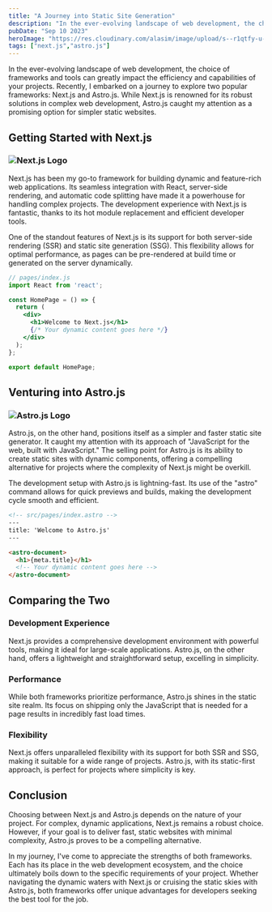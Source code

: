 ```yaml
---
title: "A Journey into Static Site Generation"
description: "In the ever-evolving landscape of web development, the choice of frameworks and tools can greatly impact the efficiency and capabilities of your projects."
pubDate: "Sep 10 2023"
heroImage: "https://res.cloudinary.com/alasim/image/upload/s--r1qtfy-u--/c_scale,co_white,c_fit,l_text:Helvetica_64_bold:Exploring%20Next.js%20and%20Astro.js:%20A%20Journey%20into%20Static%20Site%20Generation,w_1000/fl_layer_apply,g_north_west,x_80,y_80/c_scale,h_720,w_1200/writings/hrxthuh9c3bermdikpf2.jpg"
tags: ["next.js","astro.js"]
---
```


In the ever-evolving landscape of web development, the choice of frameworks and tools can greatly impact the efficiency and capabilities of your projects. Recently, I embarked on a journey to explore two popular frameworks: Next.js and Astro.js. While Next.js is renowned for its robust solutions in complex web development, Astro.js caught my attention as a promising option for simpler static websites.

## Getting Started with Next.js

### ![Next.js Logo](https://ww2.freelogovectors.net/wp-content/uploads/2023/09/next-js-logo-freelogovectors.net_-640x400.png?lossy=1&ssl=1&fit=640%2C400)

Next.js has been my go-to framework for building dynamic and feature-rich web applications. Its seamless integration with React, server-side rendering, and automatic code splitting have made it a powerhouse for handling complex projects. The development experience with Next.js is fantastic, thanks to its hot module replacement and efficient developer tools.

One of the standout features of Next.js is its support for both server-side rendering (SSR) and static site generation (SSG). This flexibility allows for optimal performance, as pages can be pre-rendered at build time or generated on the server dynamically.

```jsx
// pages/index.js
import React from 'react';

const HomePage = () => {
  return (
    <div>
      <h1>Welcome to Next.js</h1>
      {/* Your dynamic content goes here */}
    </div>
  );
};

export default HomePage;
```

## Venturing into Astro.js

### ![Astro.js Logo](https://astro.build/assets/press/astro-logo-dark.svg)

Astro.js, on the other hand, positions itself as a simpler and faster static site generator. It caught my attention with its approach of "JavaScript for the web, built with JavaScript." The selling point for Astro.js is its ability to create static sites with dynamic components, offering a compelling alternative for projects where the complexity of Next.js might be overkill.

The development setup with Astro.js is lightning-fast. Its use of the "astro" command allows for quick previews and builds, making the development cycle smooth and efficient.

```html
<!-- src/pages/index.astro -->
---
title: 'Welcome to Astro.js'
---

<astro-document>
  <h1>{meta.title}</h1>
  <!-- Your dynamic content goes here -->
</astro-document>
```

## Comparing the Two


### Development Experience

Next.js provides a comprehensive development environment with powerful tools, making it ideal for large-scale applications. Astro.js, on the other hand, offers a lightweight and straightforward setup, excelling in simplicity.

### Performance

While both frameworks prioritize performance, Astro.js shines in the static site realm. Its focus on shipping only the JavaScript that is needed for a page results in incredibly fast load times.

### Flexibility

Next.js offers unparalleled flexibility with its support for both SSR and SSG, making it suitable for a wide range of projects. Astro.js, with its static-first approach, is perfect for projects where simplicity is key.

## Conclusion

Choosing between Next.js and Astro.js depends on the nature of your project. For complex, dynamic applications, Next.js remains a robust choice. However, if your goal is to deliver fast, static websites with minimal complexity, Astro.js proves to be a compelling alternative.

In my journey, I've come to appreciate the strengths of both frameworks. Each has its place in the web development ecosystem, and the choice ultimately boils down to the specific requirements of your project. Whether navigating the dynamic waters with Next.js or cruising the static skies with Astro.js, both frameworks offer unique advantages for developers seeking the best tool for the job.
